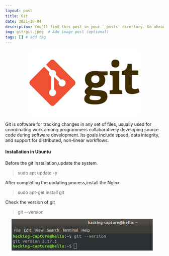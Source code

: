 ```yaml
---
layout: post
title: Git
date: 2021-10-04
description: You’ll find this post in your `_posts` directory. Go ahead and edit it and re-build the site to see your changes. # Add post description (optional)
img: git/git.jpeg  # Add image post (optional)
tags: [] # add tag
---
```

<p align="center">
<img src="/assets/img/git/git.jpeg" width="350"/>
</p>
 

Git is software for tracking changes in any set of files, usually used for coordinating work among programmers collaboratively developing source code during software development. Its goals include speed, data integrity, and support for distributed, non-linear workflows.

#### Installation in Ubuntu

Before the git installation,update the system.

   > sudo apt update -y

After completing the updating process,install the Nginx
 
   > sudo apt-get install git
 
Check the version of git 
  > git --version
  
<img src="/assets/img/git/git_version.png" style="margin-left:4%;" width="449"/>




